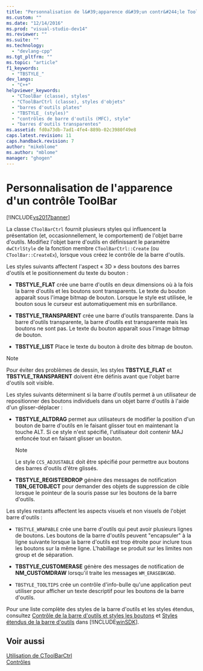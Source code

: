 ```yaml
---
title: "Personnalisation de l&#39;apparence d&#39;un contr&#244;le ToolBar | Microsoft Docs"
ms.custom: ""
ms.date: "12/14/2016"
ms.prod: "visual-studio-dev14"
ms.reviewer: ""
ms.suite: ""
ms.technology: 
  - "devlang-cpp"
ms.tgt_pltfrm: ""
ms.topic: "article"
f1_keywords: 
  - "TBSTYLE_"
dev_langs: 
  - "C++"
helpviewer_keywords: 
  - "CToolBar (classe), styles"
  - "CToolBarCtrl (classe), styles d'objets"
  - "barres d'outils plates"
  - "TBSTYLE_ (styles)"
  - "contrôles de barre d'outils (MFC), style"
  - "barres d'outils transparentes"
ms.assetid: fd0a73db-7ad1-4fe4-889b-02c3980f49e8
caps.latest.revision: 11
caps.handback.revision: 7
author: "mikeblome"
ms.author: "mblome"
manager: "ghogen"
---
```

# Personnalisation de l&#39;apparence d&#39;un contr&#244;le ToolBar
[!INCLUDE[vs2017banner](../assembler/inline/includes/vs2017banner.md)]

La classe `CToolBarCtrl` fournit plusieurs styles qui influencent la présentation \(et, occasionnellement, le comportement\) de l'objet barre d'outils.  Modifiez l'objet barre d'outils en définissant le paramètre `dwCtrlStyle` de la fonction membre `CToolBarCtrl::Create` \(ou `CToolBar::CreateEx`\), lorsque vous créez le contrôle de la barre d'outils.  
  
 Les styles suivants affectent l'aspect « 3D » dess boutons des barres d'outils et le positionnement du texte du bouton :  
  
-   **TBSTYLE\_FLAT** crée une barre d'outils en deux dimensions où à la fois la barre d'outils et les boutons sont transparents.  Le texte du bouton apparaît sous l'image bitmap de bouton.  Lorsque le style est utilisée, le bouton sous le curseur est automatiquement mis en surbrillance.  
  
-   **TBSTYLE\_TRANSPARENT** crée une barre d'outils transparente.  Dans la barre d'outils transparente, la barre d'outils est transparente mais les boutons ne sont pas.  Le texte du bouton apparaît sous l'image bitmap de bouton.  
  
-   **TBSTYLE\_LIST** Place le texte du bouton à droite des bitmap de bouton.  
  
> [!NOTE]
>  Pour éviter des problèmes de dessin, les styles **TBSTYLE\_FLAT** et **TBSTYLE\_TRANSPARENT** doivent être définis avant que l'objet barre d'outils soit visible.  
  
 Les styles suivants déterminent si la barre d'outils permet à un utilisateur de repositionner des boutons individuels dans un objet barre d'outils à l'aide d'un glisser\-déplacer :  
  
-   **TBSTYLE\_ALTDRAG** permet aux utilisateurs de modifier la position d'un bouton de barre d'outils en le faisant glisser tout en maintenant la touche ALT.  Si ce style n'est spécifié, l'utilisateur doit contenir MAJ enfoncée tout en faisant glisser un bouton.  
  
    > [!NOTE]
    >  Le style `CCS_ADJUSTABLE` doit être spécifié pour permettre aux boutons des barres d'outils d'être glissés.  
  
-   **TBSTYLE\_REGISTERDROP** génère des messages de notification **TBN\_GETOBJECT** pour demander des objets de suppression de cible lorsque le pointeur de la souris passe sur les boutons de la barre d'outils.  
  
 Les styles restants affectent les aspects visuels et non visuels de l'objet barre d'outils :  
  
-   `TBSTYLE_WRAPABLE` crée une barre d'outils qui peut avoir plusieurs lignes de boutons.  Les boutons de la barre d'outils peuvent "encapsuler" à la ligne suivante lorsque la barre d'outils est trop étroite pour inclure tous les boutons sur la même ligne.  L'habillage se produit sur les limites non group et de séparation.  
  
-   **TBSTYLE\_CUSTOMERASE** génère des messages de notification de **NM\_CUSTOMDRAW** lorsqu'il traite les messages `WM_ERASEBKGND`.  
  
-   `TBSTYLE_TOOLTIPS` crée un contrôle d'info\-bulle qu'une application peut utiliser pour afficher un texte descriptif pour les boutons de la barre d'outils.  
  
 Pour une liste complète des styles de la barre d'outils et les styles étendus, consultez [Contrôle de la barre d'outils et styles les boutons](http://msdn.microsoft.com/library/windows/desktop/bb760439) et [Styles étendus de la barre d'outils](http://msdn.microsoft.com/library/windows/desktop/bb760430) dans [!INCLUDE[winSDK](../atl/includes/winsdk_md.md)].  
  
## Voir aussi  
 [Utilisation de CToolBarCtrl](../mfc/using-ctoolbarctrl.md)   
 [Contrôles](../mfc/controls-mfc.md)